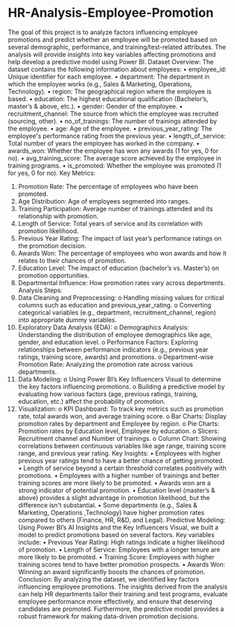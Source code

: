 # HR-Analysis-Employee-Promotion
The goal of this project is to analyze factors influencing employee promotions and predict whether an employee will be promoted based on several demographic, performance, and training/test-related attributes. The analysis will provide insights into key variables affecting promotions and help develop a predictive model using Power BI.
Dataset Overview:
The dataset contains the following information about employees:
•	employee_id: Unique identifier for each employee.
•	department: The department in which the employee works (e.g., Sales & Marketing, Operations, Technology).
•	region: The geographical region where the employee is based.
•	education: The highest educational qualification (Bachelor’s, master’s & above, etc.).
•	gender: Gender of the employee.
•	recruitment_channel: The source from which the employee was recruited (sourcing, other).
•	no_of_trainings: The number of trainings attended by the employee.
•	age: Age of the employee.
•	previous_year_rating: The employee's performance rating from the previous year.
•	length_of_service: Total number of years the employee has worked in the company.
•	awards_won: Whether the employee has won any awards (1 for yes, 0 for no).
•	avg_training_score: The average score achieved by the employee in training programs.
•	is_promoted: Whether the employee was promoted (1 for yes, 0 for no).
Key Metrics:
1.	Promotion Rate: The percentage of employees who have been promoted.
2.	Age Distribution: Age of employees segmented into ranges.
3.	Training Participation: Average number of trainings attended and its relationship with promotion.
4.	Length of Service: Total years of service and its correlation with promotion likelihood.
5.	Previous Year Rating: The impact of last year’s performance ratings on the promotion decision.
6.	Awards Won: The percentage of employees who won awards and how it relates to their chances of promotion.
7.	Education Level: The impact of education (bachelor’s vs. Master’s) on promotion opportunities.
8.	Departmental Influence: How promotion rates vary across departments.
Analysis Steps:
1.	Data Cleaning and Preprocessing:
o	Handling missing values for critical columns such as education and previous_year_rating.
o	Converting categorical variables (e.g., department, recruitment_channel, region) into appropriate dummy variables.
2.	Exploratory Data Analysis (EDA):
o	Demographics Analysis: Understanding the distribution of employee demographics like age, gender, and education level.
o	Performance Factors: Exploring relationships between performance indicators (e.g., previous year ratings, training score, awards) and promotions.
o	Department-wise Promotion Rate: Analyzing the promotion rate across various departments.
3.	Data Modeling:
o	Using Power BI’s Key Influencers Visual to determine the key factors influencing promotions.
o	Building a predictive model by evaluating how various factors (age, previous ratings, training, education, etc.) affect the probability of promotion.
4.	Visualization:
o	KPI Dashboard: To track key metrics such as promotion rate, total awards won, and average training score.
o	Bar Charts: Display promotion rates by department and Employee by region.
o	Pie Charts: Promotion rates by Education level, Employee by education.
o	Slicers: Recruitment channel and Number of trainings.
o	Column Chart: Showing correlations between continuous variables like age range, training score range, and previous year rating.
Key Insights:
•	Employees with higher previous year ratings tend to have a better chance of getting promoted.
•	Length of service beyond a certain threshold correlates positively with promotions.
•	Employees with a higher number of trainings and better training scores are more likely to be promoted.
•	Awards won are a strong indicator of potential promotion.
•	Education level (master’s & above) provides a slight advantage in promotion likelihood, but the difference isn't substantial.
•	Some departments (e.g., Sales & Marketing, Operations ,Technology) have higher promotion rates compared to others (Finance, HR, R&D, and Legal).
Predictive Modeling:
Using Power BI’s AI Insights and the Key Influencers Visual, we built a model to predict promotions based on several factors. Key variables include:
•	Previous Year Rating: High ratings indicate a higher likelihood of promotion.
•	Length of Service: Employees with a longer tenure are more likely to be promoted.
•	Training Score: Employees with higher training scores tend to have better promotion prospects.
•	Awards Won: Winning an award significantly boosts the chances of promotion.
Conclusion:
By analyzing the dataset, we identified key factors influencing employee promotions. The insights derived from the analysis can help HR departments tailor their training and test programs, evaluate employee performance more effectively, and ensure that deserving candidates are promoted. Furthermore, the predictive model provides a robust framework for making data-driven promotion decisions.
